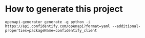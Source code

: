 # How to generate this project

```
openapi-generator generate -g python -i https://api.confidentify.com/openapi?format=yaml --additional-properties=packageName=confidentify_client
```